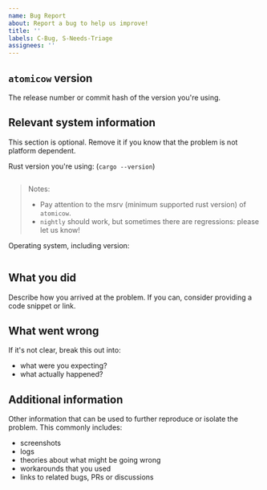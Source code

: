 ```yaml
---
name: Bug Report
about: Report a bug to help us improve!
title: ''
labels: C-Bug, S-Needs-Triage
assignees: ''
---
```


## `atomicow` version

The release number or commit hash of the version you're using.

## Relevant system information

This section is optional. Remove it if you know that the problem is not platform dependent.

Rust version you're using: (`cargo --version`)

```text

```

> Notes:
>
> - Pay attention to the msrv (minimum supported rust version) of `atomicow`.
> - `nightly` should work, but sometimes there are regressions: please let us know!

Operating system, including version:

```text

```

## What you did

Describe how you arrived at the problem. If you can, consider providing a code snippet or link.

## What went wrong

If it's not clear, break this out into:

- what were you expecting?
- what actually happened?

## Additional information

Other information that can be used to further reproduce or isolate the problem.
This commonly includes:

- screenshots
- logs
- theories about what might be going wrong
- workarounds that you used
- links to related bugs, PRs or discussions
